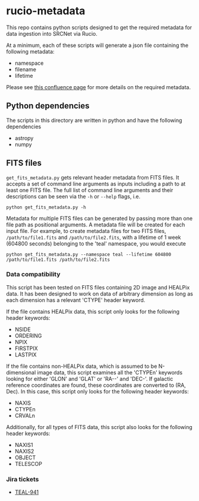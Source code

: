 # rucio-metadata

This repo contains python scripts designed to get the required metadata for data ingestion into SRCNet via Rucio.

At a minimum, each of these scripts will generate a json file containing the following metadata:

- namespace
- filename
- lifetime

Please see [this confluence page](https://confluence.skatelescope.org/x/DQ0AEw) for more details on the required metadata.


## Python dependencies

The scripts in this directory are written in python and have the following dependencies

- astropy
- numpy


## FITS files

`get_fits_metadata.py` gets relevant header metadata from FITS files.  It accepts a set of command line arguments as inputs including a path to at least one FITS file.  The full list of command line arguments and their descriptions can be seen via the `-h` or `--help` flags, i.e.

```
python get_fits_metadata.py -h
```

Metadata for multiple FITS files can be generated by passing more than one file path as positional arguments.  A metadata file will be created for each input file.  For example, to create metadata files for two FITS files, `/path/to/file1.fits` and `/path/to/file2.fits`, with a lifetime of 1 week (604800 seconds) belonging to the 'teal' namespace, you would execute

```
python get_fits_metadata.py --namespace teal --lifetime 604800 /path/to/file1.fits /path/to/file2.fits
```

### Data compatibility

This script has been tested on FITS files containing 2D image and HEALPix data.  It has been designed to work on data of arbitrary dimension as long as each dimension has a relevant 'CTYPE' header keyword.

If the file contains HEALPix data, this script only looks for the following header keywords:

- NSIDE
- ORDERING
- NPIX
- FIRSTPIX
- LASTPIX

If the file contains non-HEALPix data, which is assumed to be N-dimensional image data, this script examines all the 'CTYPEn' keywords looking for either 'GLON' and 'GLAT' or 'RA--' and 'DEC-'.  If galactic reference coordinates are found, these coordinates are converted to (RA, Dec).  In this case, this script only looks for the following header keywords:

- NAXIS
- CTYPEn
- CRVALn

Additionally, for all types of FITS data, this script also looks for the following header keywords:

- NAXIS1
- NAXIS2
- OBJECT
- TELESCOP

### Jira tickets

- [TEAL-941](https://jira.skatelescope.org/browse/TEAL-941)
